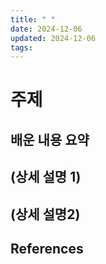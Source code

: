 ```yaml
---
title: " "
date: 2024-12-06
updated: 2024-12-06
tags:
---
```

# 주제

## 배운 내용 요약

## (상세 설명 1)

## (상세 설명2)

## References


